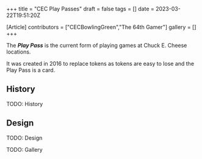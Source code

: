+++
title = "CEC Play Passes"
draft = false
tags = []
date = 2023-03-22T19:51:20Z

[Article]
contributors = ["CECBowlingGreen","The 64th Gamer"]
gallery = []
+++


The <b><i>Play Pass</b></i> is the current form of playing games at Chuck E. Cheese locations. 

It was created in 2016 to replace tokens as tokens are easy to lose and the Play Pass is a card. 

<h2> History </h2>
TODO: History

<h2> Design </h2>
TODO: Design


TODO: Gallery